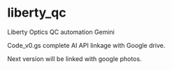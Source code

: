 # liberty_qc
Liberty Optics QC automation Gemini

Code_v0.gs complete AI API linkage with Google drive.

Next version will be linked with google photos.
